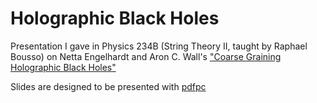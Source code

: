 # Holographic Black Holes
Presentation I gave in Physics 234B (String Theory II, taught by Raphael Bousso) on Netta Engelhardt and Aron C. Wall's ["Coarse Graining Holographic Black Holes"](https://arxiv.org/pdf/1806.01281.pdf)

Slides are designed to be presented with [pdfpc](https://github.com/pdfpc/pdfpc)
